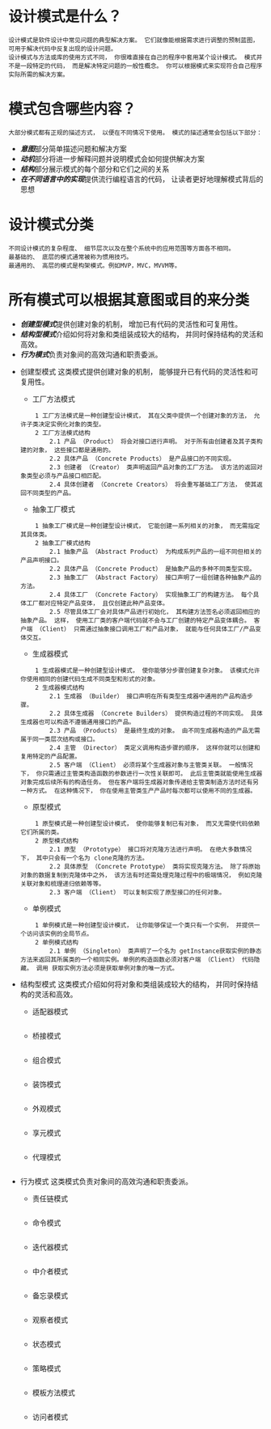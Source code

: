 
# 设计模式是什么？
    设计模式是软件设计中常见问题的典型解决方案。 它们就像能根据需求进行调整的预制蓝图， 可用于解决代码中反复出现的设计问题。
    设计模式与方法或库的使用方式不同， 你很难直接在自己的程序中套用某个设计模式。 模式并不是一段特定的代码， 而是解决特定问题的一般性概念。 你可以根据模式来实现符合自己程序实际所需的解决方案。

# 模式包含哪些内容？
    大部分模式都有正规的描述方式， 以便在不同情况下使用。 模式的描述通常会包括以下部分：
* ***意图***部分简单描述问题和解决方案
* ***动机***部分将进一步解释问题并说明模式会如何提供解决方案
* ***结构***部分展示模式的每个部分和它们之间的关系
* ***在不同语言中的实现***提供流行编程语言的代码， 让读者更好地理解模式背后的思想

# 设计模式分类
    不同设计模式的复杂程度、 细节层次以及在整个系统中的应用范围等方面各不相同。
    最基础的、 底层的模式通常被称为惯用技巧。
    最通用的、 高层的模式是构架模式。例如MVP，MVC，MVVM等。
    
# 所有模式可以根据其意图或目的来分类
* ***创建型模式***提供创建对象的机制， 增加已有代码的灵活性和可复用性。
* ***结构型模式***介绍如何将对象和类组装成较大的结构， 并同时保持结构的灵活和高效。
* ***行为模式***负责对象间的高效沟通和职责委派。

- 创建型模式
    这类模式提供创建对象的机制， 能够提升已有代码的灵活性和可复用性。
    
    - 工厂方法模式
    ```
        1 工厂方法模式是一种创建型设计模式， 其在父类中提供一个创建对象的方法， 允许子类决定实例化对象的类型。
        2 工厂方法模式结构
            2.1 产品 （Product） 将会对接口进行声明。 对于所有由创建者及其子类构建的对象， 这些接口都是通用的。
            2.2 具体产品 （Concrete Products） 是产品接口的不同实现。
            2.3 创建者 （Creator） 类声明返回产品对象的工厂方法。 该方法的返回对象类型必须与产品接口相匹配。
            2.4 具体创建者 （Concrete Creators） 将会重写基础工厂方法， 使其返回不同类型的产品。
    ```
    
    - 抽象工厂模式
    ```
        1 抽象工厂模式是一种创建型设计模式， 它能创建一系列相关的对象， 而无需指定其具体类。
        2 抽象工厂模式结构
            2.1 抽象产品 （Abstract Product） 为构成系列产品的一组不同但相关的产品声明接口。
            2.2 具体产品 （Concrete Product） 是抽象产品的多种不同类型实现。
            2.3 抽象工厂 （Abstract Factory） 接口声明了一组创建各种抽象产品的方法。
            2.4 具体工厂 （Concrete Factory） 实现抽象工厂的构建方法。 每个具体工厂都对应特定产品变体， 且仅创建此种产品变体。
            2.5 尽管具体工厂会对具体产品进行初始化， 其构建方法签名必须返回相应的抽象产品。 这样， 使用工厂类的客户端代码就不会与工厂创建的特定产品变体耦合。 客户端 （Client） 只需通过抽象接口调用工厂和产品对象， 就能与任何具体工厂/产品变体交互。
    ```
    
    - 生成器模式
    ```
        1 生成器模式是一种创建型设计模式， 使你能够分步骤创建复杂对象。 该模式允许你使用相同的创建代码生成不同类型和形式的对象。
        2 生成器模式结构
            2.1 生成器 （Builder） 接口声明在所有类型生成器中通用的产品构造步骤。
            2.2 具体生成器 （Concrete Builders） 提供构造过程的不同实现。 具体生成器也可以构造不遵循通用接口的产品。
            2.3 产品 （Products） 是最终生成的对象。 由不同生成器构造的产品无需属于同一类层次结构或接口。
            2.4 主管 （Director） 类定义调用构造步骤的顺序， 这样你就可以创建和复用特定的产品配置。
            2.5 客户端 （Client） 必须将某个生成器对象与主管类关联。 一般情况下， 你只需通过主管类构造函数的参数进行一次性关联即可。 此后主管类就能使用生成器对象完成后续所有的构造任务。 但在客户端将生成器对象传递给主管类制造方法时还有另一种方式。 在这种情况下， 你在使用主管类生产产品时每次都可以使用不同的生成器。
    ```
    
    - 原型模式
    ```
        1 原型模式是一种创建型设计模式， 使你能够复制已有对象， 而又无需使代码依赖它们所属的类。
        2 原型模式结构
            2.1 原型 （Prototype） 接口将对克隆方法进行声明。 在绝大多数情况下， 其中只会有一个名为 clone克隆的方法。
            2.2 具体原型 （Concrete Prototype） 类将实现克隆方法。 除了将原始对象的数据复制到克隆体中之外， 该方法有时还需处理克隆过程中的极端情况， 例如克隆关联对象和梳理递归依赖等等。
            2.3 客户端 （Client） 可以复制实现了原型接口的任何对象。
    ```
    
    - 单例模式
    ```
        1 单例模式是一种创建型设计模式， 让你能够保证一个类只有一个实例， 并提供一个访问该实例的全局节点。
        2 单例模式结构
            2.1 单例 （Singleton） 类声明了一个名为 get­Instance获取实例的静态方法来返回其所属类的一个相同实例。单例的构造函数必须对客户端 （Client） 代码隐藏。 调用 获取实例方法必须是获取单例对象的唯一方式。
    ```
    
- 结构型模式
    这类模式介绍如何将对象和类组装成较大的结构， 并同时保持结构的灵活和高效。
    - 适配器模式
    ```
    ```
    - 桥接模式
    ```
    ```
    - 组合模式
    ```
    ```
    - 装饰模式
    ```
    ```
    - 外观模式
    ```
    ```
    - 享元模式
    ```
    ```
    - 代理模式
    ```
    ```
- 行为模式
    这类模式负责对象间的高效沟通和职责委派。
    - 责任链模式   
    ```
    ```
    - 命令模式
    ```
    ```
    - 迭代器模式
    ```
    ```
    - 中介者模式
    ```
    ```
    - 备忘录模式
    ```
    ```
    - 观察者模式
    ```
    ```
    - 状态模式
    ```
    ```
    - 策略模式
    ```
    ```
    - 模板方法模式
    ```
    ```
    - 访问者模式
    ```
    ```
